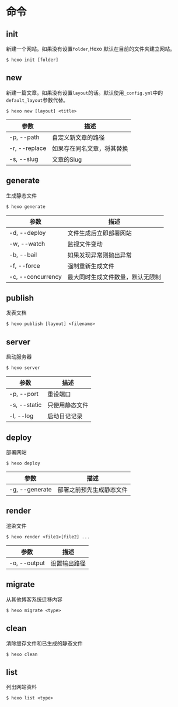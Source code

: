 # 命令

## init

新建一个网站。如果没有设置`folder`,Hexo 默认在目前的文件夹建立网站。

	$ hexo init [folder]

## new

新建一篇文章。如果没有设置`layout`的话。默认使用`_config.yml`中的`default_layout`参数代替。

	$ hexo new [layout] <title>

| 参数 | 描述 |
| --- | --- |
| -p, --path | 自定义新文章的路径 |
| -r, --replace | 如果存在同名文章，将其替换 |
| -s, --slug | 文章的Slug |

## generate

生成静态文件

	$ hexo generate

| 参数 | 描述 |
| --- | --- |
| -d, --deploy | 文件生成后立即部署网站 |
| -w, --watch | 监视文件变动 |
| -b, --bail | 如果发现异常则抛出异常 |
| -f, --force | 强制重新生成文件 |
| -c, --concurrency | 最大同时生成文件数量，默认无限制 |

## publish

发表文档

	$ hexo publish [layout] <filename>

## server

启动服务器

	$ hexo server

| 参数 | 描述 |
| --- | --- |
| -p, --port | 重设端口 |
| -s, --static | 只使用静态文件 |
| -l, --log | 启动日记记录 |

## deploy

部署网站

	$ hexo deploy

| 参数 | 描述 |
| --- | --- |
| -g, --generate | 部署之前预先生成静态文件 |

## render

渲染文件

	$ hexo render <file1>[file2] ...

| 参数 | 描述 |
| --- | --- |
| -o, --output | 设置输出路径 |

## migrate

从其他博客系统迁移内容

	$ hexo migrate <type>

## clean

清除缓存文件和已生成的静态文件

	$ hexo clean

## list

列出网站资料

	$ hexo list <type>